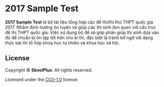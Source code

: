 # 2017 Sample Test

**2017 Sample Test** là bộ tài liệu tổng hợp các đề thi/thi thử THPT quốc gia 2017. Nhằm định hướng ôn luyện và giúp các thí sinh làm quen với cấu trúc đề thi THPT quốc gia. Việc sử dụng bộ đề sẽ góp phần giúp thí sinh dựa vào đó để chuẩn bị ôn tập tốt hơn cho kì thi, đặc biệt là tránh bỡ ngỡ với dạng thức bài thi tổ hợp khoa học tự nhiên và khoa học xã hội.

## License
Copyright &copy; **SkoolPlus**. All rights reserved.

Licensed under the [CC0-1.0](LICENSE) license.
